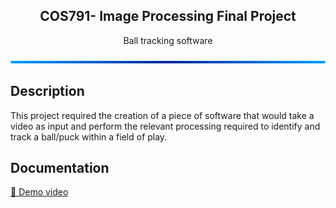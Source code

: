 <h2 align ='center'> COS791- Image Processing Final Project </h3>
<p align = 'center'>Ball tracking software</p>


<img src="readme_resources/bar.png" alt="Alt text" title="bar">

## Description

This project required the creation of a piece of software that would take a video as input and perform the relevant processing required to identify and track a ball/puck within a field of play.


## Documentation
<div><a href="https://www.overleaf.com/read/mbbcfmpmfktc#854a0b">🧾 Demo video</a></div>




